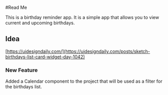 #Read Me

This is a birthday reminder app. It is a simple app that allows you to view current and upcoming birthdays.

## Idea
[https://uidesigndaily.com/](https://uidesigndaily.com/posts/sketch-birthdays-list-card-widget-day-1042)


### New Feature

Added a Calendar component to the project that will be used as a filter for the birthdays list.